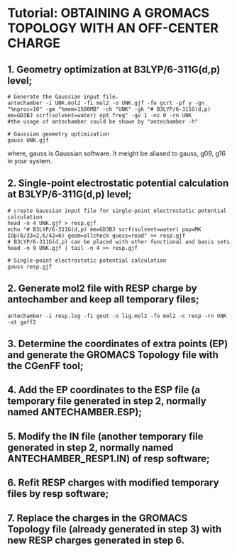 # Tutorial: OBTAINING A GROMACS TOPOLOGY WITH AN OFF-CENTER CHARGE

## 1.	Geometry optimization at B3LYP/6-311G(d,p) level;
   
   ```
   # Generate the Gaussian input file.
   antechamber -i UNK.mol2 -fi mol2 -o UNK.gjf -fo gcrt -pf y -gn "%nproc=10" -gm "%mem=1500MB" -ch "UNK" -gk "# B3LYP/6-311G(d,p) em=GD3BJ scrf(solvent=water) opt freq" -gv 1 -nc 0 -rn UNK
   #the usage of antechamber could be shown by "antechamber -h"
   
   # Gaussian geometry optimization
   gauss UNK.gjf
   ```
   where, gauss is Gaussian software. It meight be aliased to gauss, g09, g16 in your system.
   
## 2. Single-point electrostatic potential calculation at B3LYP/6-311G(d,p) level;

   ```
   # create Gaussian input file for single-point electrostatic potential calculation
   head -n 4 UNK.gjf > resp.gjf
   echo "# B3LYP/6-311G(d,p) em=GD3BJ scrf(solvent=water) pop=MK IOp(6/33=2,6/42=6) geom=allcheck guess=read" >> resp.gjf
   # B3LYP/6-311G(d,p) can be placed with other functional and basis sets
   head -n 9 UNK.gjf | tail -n 4 >> resp.gjf
   
   # Single-point electrostatic potential calculation
   gauss resp.gjf
   ```

## 2.	Generate mol2 file with RESP charge by antechamber and keep all temporary files;

   ```
   antechamber -i resp.log -fi gout -o lig.mol2 -fo mol2 -c resp -rn UNK -at gaff2
   ```

## 3.	Determine the coordinates of extra points (EP) and generate the GROMACS Topology file with the CGenFF tool;

## 4.	Add the EP coordinates to the ESP file (a temporary file generated in step 2, normally named ANTECHAMBER.ESP);

## 5.	Modify the IN file (another temporary file generated in step 2, normally named ANTECHAMBER_RESP1.IN) of resp software;

## 6.	Refit RESP charges with modified temporary files by resp software;

## 7.	Replace the charges in the GROMACS Topology file (already generated in step 3) with new RESP charges generated in step 6.
